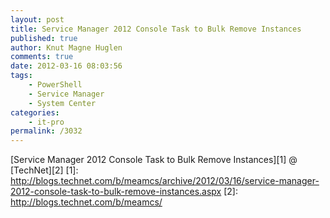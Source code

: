```yaml
---
layout: post
title: Service Manager 2012 Console Task to Bulk Remove Instances
published: true
author: Knut Magne Huglen
comments: true
date: 2012-03-16 08:03:56
tags:
    - PowerShell
    - Service Manager
    - System Center
categories:
    - it-pro
permalink: /3032
---
```

[Service Manager 2012 Console Task to Bulk Remove Instances][1] @ [TechNet][2]
[1]: http://blogs.technet.com/b/meamcs/archive/2012/03/16/service-manager-2012-console-task-to-bulk-remove-instances.aspx
[2]: http://blogs.technet.com/b/meamcs/